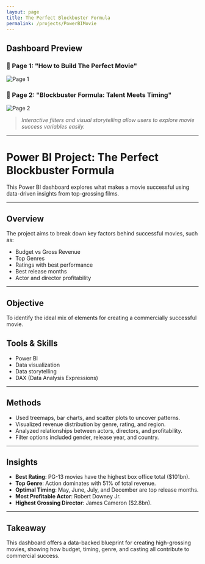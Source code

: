 ```yaml
---
layout: page
title: The Perfect Blockbuster Formula
permalink: /projects/PowerBIMovie
---
```


## Dashboard Preview

### 📄 Page 1: "How to Build The Perfect Movie"
![Page 1](../path-to-image/WhatsApp%20Image%202025-04-24%20at%2012.54.05.jpeg)

### 📄 Page 2: "Blockbuster Formula: Talent Meets Timing"
![Page 2](../path-to-image/WhatsApp%20Image%202025-04-24%20at%2013.07.17.jpeg)

> _Interactive filters and visual storytelling allow users to explore movie success variables easily._

---

# Power BI Project: The Perfect Blockbuster Formula

This Power BI dashboard explores what makes a movie successful using data-driven insights from top-grossing films.

---

## Overview

The project aims to break down key factors behind successful movies, such as:
- Budget vs Gross Revenue
- Top Genres
- Ratings with best performance
- Best release months
- Actor and director profitability
  
---

## Objective

To identify the ideal mix of elements for creating a commercially successful movie.

##  Tools & Skills
- Power BI
- Data visualization
- Data storytelling
- DAX (Data Analysis Expressions)
  
---

## Methods

- Used treemaps, bar charts, and scatter plots to uncover patterns.
- Visualized revenue distribution by genre, rating, and region.
- Analyzed relationships between actors, directors, and profitability.
- Filter options included gender, release year, and country.
  
---

## Insights

- **Best Rating**: PG-13 movies have the highest box office total ($101bn).
- **Top Genre**: Action dominates with 51% of total revenue.
- **Optimal Timing**: May, June, July, and December are top release months.
- **Most Profitable Actor**: Robert Downey Jr.
- **Highest Grossing Director**: James Cameron ($2.8bn).
  
---
## Takeaway

This dashboard offers a data-backed blueprint for creating high-grossing movies, showing how budget, timing, genre, and casting all contribute to commercial success.


